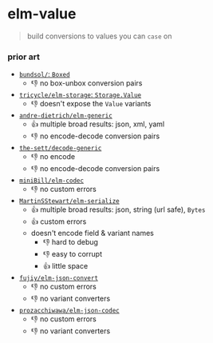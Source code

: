 # elm-value

> build conversions to values you can `case` on

### prior art

  - [`bundsol/`: `Boxed`](https://package.elm-lang.org/packages/bundsol/boxed/2.0.0/Boxed)
      - 👎 no box-unbox conversion pairs
  - [`tricycle/elm-storage`: `Storage.Value`](https://dark.elm.dmy.fr/packages/tricycle/elm-storage/latest/Storage-Value)
      - 👎 doesn't expose the `Value` variants
  - [`andre-dietrich/elm-generic`](https://dark.elm.dmy.fr/packages/andre-dietrich/elm-generic/latest/Generic)
      - 👍 multiple broad results: json, xml, yaml
      - 👎 no encode-decode conversion pairs
  - [`the-sett/decode-generic`](https://dark.elm.dmy.fr/packages/the-sett/decode-generic/latest/Json-Decode-Generic)
      - 👎 no encode
      - 👎 no encode-decode conversion pairs
  - [`miniBill/elm-codec`](https://dark.elm.dmy.fr/packages/miniBill/elm-codec/latest/Codec)
      - 👎 no custom errors
  - [`MartinSStewart/elm-serialize`](https://dark.elm.dmy.fr/packages/MartinSStewart/elm-serialize/latest/)
      - 👍 multiple broad results: json, string (url safe), `Bytes`
      - 👍 custom errors
      - doesn't encode field & variant names
          - 👎 hard to debug
          - 👎 easy to corrupt
          - 👍 little space
  - [`fujiy/elm-json-convert`](https://dark.elm.dmy.fr/packages/fujiy/elm-json-convert/latest/Json-Convert)
      - 👎 no custom errors
      - 👎 no variant converters
  - [`prozacchiwawa/elm-json-codec`](https://dark.elm.dmy.fr/packages/prozacchiwawa/elm-json-codec/latest/JsonCodec)
      - 👎 no custom errors
      - 👎 no variant converters
